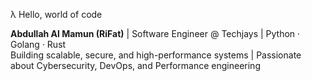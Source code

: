 λ Hello, world of code

**Abdullah Al Mamun (RiFat)** | Software Engineer @ Techjays | Python · Golang · Rust  
Building scalable, secure, and high-performance systems | Passionate about Cybersecurity, DevOps, and Performance engineering  
